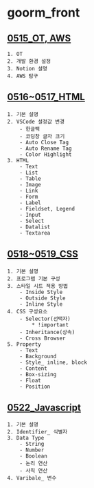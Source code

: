 # goorm_front

## [0515_OT, AWS](https://darkened-crest-275.notion.site/20230515_OT-1a5ebd83eabe4ab2bc198a2a2749d458)
    1. OT
    2. 개발 환경 설정
    3. Notion 설명
    4. AWS 탐구

## [0516~0517_HTML](https://darkened-crest-275.notion.site/0516_HTML-ef77be228ed84570933f29f627f0b2b5)
    1. 기본 설명
    2. VSCode 설정값 변경
        - 한글팩
        - 코딩창 글자 크기
        - Auto Close Tag
        - Auto Rename Tag
        - Color Highlight
    3. HTML
        - Text
        - List
        - Table
        - Image
        - Link
        - Form
        - Label
        - Fieldset, Legend
        - Input
        - Select
        - Datalist
        - Textarea

## [0518~0519_CSS](https://darkened-crest-275.notion.site/0518_CSS-248588006b2a43bb83b131d6e46218af)
    1. 기본 설명
    2. 프로그램 기본 구성
    3. 스타일 시트 적용 방법
        - Inside Style
        - Outside Style
        - Inline Style
    4. CSS 구성요소
        - Selector(선택자)
            * !important
        - Inheritance(상속)
        - Cross Browser
    5. Property
        - Text
        - Background
        - Style_ inline, block
        - Content
        - Box-sizing
        - Float
        - Position

## [0522_Javascript](https://darkened-crest-275.notion.site/0522_JavaScript-bf1884f2a837497b887f3f916bc544cc)
    1. 기본 설명
    2. Identifier_ 식별자
    3. Data Type
        - String
        - Number
        - Boolean
        - 논리 연산
        - 사칙 연산
    4. Varibale_ 변수